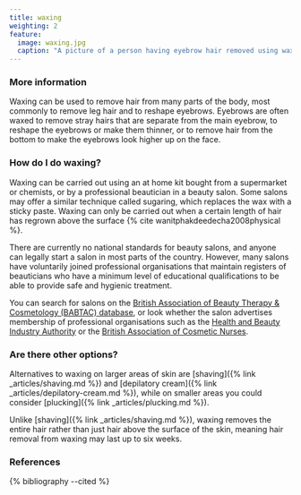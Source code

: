 ```yaml
---
title: waxing
weighting: 2
feature:
  image: waxing.jpg
  caption: "A picture of a person having eyebrow hair removed using wax"
---
```


### More information

Waxing can be used to remove hair from many parts of the body, most commonly to remove leg hair and to reshape eyebrows. Eyebrows are often waxed to remove stray hairs that are separate from the main eyebrow, to reshape the eyebrows or make them thinner, or to remove hair from the bottom to make the eyebrows look higher up on the face.

### How do I do waxing?

Waxing can be carried out using an at home kit bought from a supermarket or chemists, or by a professional beautician in a beauty salon. Some salons may offer a similar technique called sugaring, which replaces the wax with a sticky paste. Waxing can only be carried out when a certain length of hair has regrown above the surface {% cite wanitphakdeedecha2008physical %}.

There are currently no national standards for beauty salons, and anyone can legally start a salon in most parts of the country. However, many salons have voluntarily joined professional organisations that maintain registers of beauticians who have a minimum level of educational qualifications to be able to provide safe and hygienic treatment. 

You can search for salons on the [British Association of Beauty Therapy & Cosmetology (BABTAC) database](https://www.babtac.com/salons), or look whether the salon advertises membership of professional organisations such as the [Health and Beauty Industry Authority](https://habia.org/) or the [British Association of Cosmetic Nurses](https://www.bacn.org.uk/).

### Are there other options?

Alternatives to waxing on larger areas of skin are [shaving]({% link _articles/shaving.md %}) and [depilatory cream]({% link _articles/depilatory-cream.md %}), while on smaller areas you could consider [plucking]({% link _articles/plucking.md %}).

Unlike [shaving]({% link _articles/shaving.md %}), waxing removes the entire hair rather than just hair above the surface of the skin, meaning hair removal from waxing may last up to six weeks.

### References

{% bibliography --cited %}